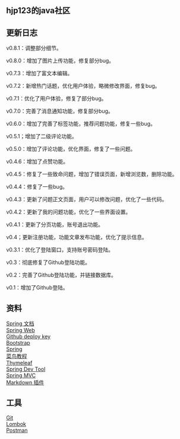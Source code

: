 ## hjp123的java社区


## 更新日志
v0.8.1：调整部分细节。

v0.8.0：增加了图片上传功能，修复部分bug。

v0.7.3：增加了富文本编辑。

v0.7.2：新增热门话题，优化用户体验，略微修改界面，修复bug。

v0.7.1：优化了用户体验，修复了部分bug。

v0.7.0：完善了消息通知功能，修复部分bug。

v0.6.0：增加了完善了标签功能，推荐问题功能，修复一些bug。

v0.5.1；增加了二级评论功能。

v0.5.0：增加了评论功能，优化界面，修复了一些问题。

v0.4.6：增加了点赞功能。

v0.4.5：修复了一些致命问题，增加了错误页面，新增浏览数，删除功能。

v0.4.4：修复了一些bug。

v0.4.3：更新了问题正文页面，用户可以修改问题，优化了一些代码。

v0.4.2：更新了我的问题功能，优化了一些界面设置。

v0.4.1：更新了分页功能，账号退出功能。

v0.4；更新注册功能，功能文章发布功能，优化了提示信息。

v0.3.1：优化了登陆窗口，支持账号密码登陆。

v0.3：彻底修复了Github登陆功能。

v0.2：完善了Github登陆功能，并链接数据库。

v0.1：增加了Github登陆。

## 资料
[Spring 文档](https://spring.io/guides)    
[Spring Web](https://spring.io/guides/gs/serving-web-content/)   
[Github deploy key](https://developer.github.com/v3/guides/managing-deploy-keys/#deploy-keys)    
[Bootstrap](https://v3.bootcss.com/getting-started/)    
[Spring](https://docs.spring.io/spring-boot/docs/2.0.0.RC1/reference/htmlsingle/#boot-features-embedded-database-support)    
[菜鸟教程](https://www.runoob.com/mysql/mysql-insert-query.html)    
[Thymeleaf](https://www.thymeleaf.org/doc/tutorials/3.0/usingthymeleaf.html#setting-attribute-values)    
[Spring Dev Tool](https://docs.spring.io/spring-boot/docs/2.0.0.RC1/reference/htmlsingle/#using-boot-devtools)  
[Spring MVC](https://docs.spring.io/spring/docs/5.0.3.RELEASE/spring-framework-reference/web.html#mvc-handlermapping-interceptor)  
[Markdown 插件](http://editor.md.ipandao.com/)   

## 工具
[Git](https://git-scm.com/download)   
[Lombok](https://www.projectlombok.org)     
[Postman](https://chrome.google.com/webstore/detail/coohjcphdfgbiolnekdpbcijmhambjff)

